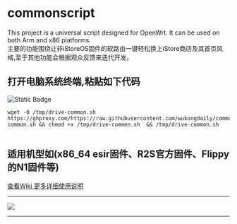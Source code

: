 # commonscript
This project is a universal script designed for OpenWrt. It can be used on both Arm and x86 platforms.<br>
主要的功能围绕让非iStoreOS固件的软路由一键轻松换上iStore商店及其首页风格,至于其他功能会根据观众反馈来迭代开发。

##  打开电脑系统终端,粘贴如下代码
 ![Static Badge](https://img.shields.io/badge/all%20in%20one%20script-8A2BE2?logo=black&logoColor=black&label=%E7%BB%88%E7%AB%AF)
```
wget -O /tmp/drive-common.sh  https://ghproxy.com/https://raw.githubusercontent.com/wukongdaily/commonscript/master/common/drive-common.sh && chmod +x /tmp/drive-common.sh  && /tmp/drive-common.sh


```
##  适用机型如(x86_64 esir固件、R2S官方固件、Flippy的N1固件等)

[查看Wiki 更多详细使用说明](https://github.com/wukongdaily/commonscript/wiki/How-to-use)
***

![](https://github.com/wukongdaily/commonscript/blob/master/common/N1.jpg?raw=true)

***





